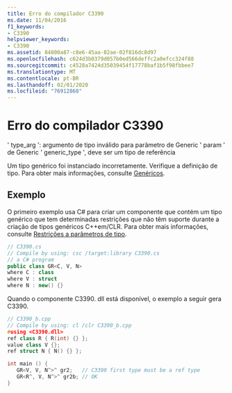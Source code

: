 ```yaml
---
title: Erro do compilador C3390
ms.date: 11/04/2016
f1_keywords:
- C3390
helpviewer_keywords:
- C3390
ms.assetid: 84800a87-c8e6-45aa-82ae-02f816dc8d97
ms.openlocfilehash: c624d3b0379d057b0ed566deffc2a0efcc324f88
ms.sourcegitcommit: c4528a7424d35039454f17778baf1b5f98fbbee7
ms.translationtype: MT
ms.contentlocale: pt-BR
ms.lasthandoff: 02/01/2020
ms.locfileid: "76912868"
---
```

# <a name="compiler-error-c3390"></a>Erro do compilador C3390

' type_arg ': argumento de tipo inválido para parâmetro de Generic ' param ' de Generic ' generic_type ', deve ser um tipo de referência

Um tipo genérico foi instanciado incorretamente.  Verifique a definição de tipo.  Para obter mais informações, consulte [Genéricos](../../extensions/generics-cpp-component-extensions.md).

## <a name="example"></a>Exemplo

O primeiro exemplo usa C# para criar um componente que contém um tipo genérico que tem determinadas restrições que não têm suporte durante a criação de tipos genéricos C++em/CLR. Para obter mais informações, consulte [Restrições a parâmetros de tipo](/dotnet/csharp/programming-guide/generics/constraints-on-type-parameters).

```csharp
// C3390.cs
// Compile by using: csc /target:library C3390.cs
// a C# program
public class GR<C, V, N>
where C : class
where V : struct
where N : new() {}
```

Quando o componente C3390. dll está disponível, o exemplo a seguir gera C3390.

```cpp
// C3390_b.cpp
// Compile by using: cl /clr C3390_b.cpp
#using <C3390.dll>
ref class R { R(int) {} };
value class V {};
ref struct N { N() {} };

int main () {
   GR<V, V, N^>^ gr2;   // C3390 first type must be a ref type
   GR<R^, V, N^>^ gr2b; // OK
}
```